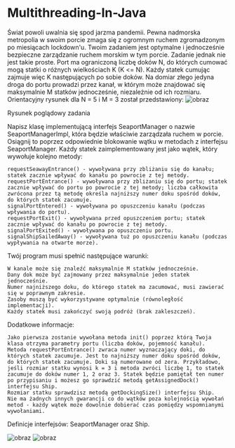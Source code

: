 # Multithreading-In-Java
Świat powoli uwalnia się spod jarzma pandemii. Pewna nadmorska metropolia w swoim porcie zmaga się z ogromnym ruchem zgromadzonym po miesiącach lockdown'u. Twoim zadaniem jest optymalne i jednocześnie bezpieczne zarządzanie ruchem morskim w tym porcie. Zadanie jednak nie jest takie proste. Port ma ograniczoną liczbę doków N, do których cumować mogą statki o różnych wielkościach K (K <= N). Każdy statek cumując zajmuje więc K następujących po sobie doków. Na domiar złego jedyna droga do portu prowadzi przez kanał, w którym może znajdować się maksymalnie M statków jednocześnie, niezależnie od ich rozmiaru. Orientacyjny rysunek dla N = 5 i M = 3 został przedstawiony:
![obraz](https://user-images.githubusercontent.com/97364999/206308353-59088f7b-83a8-4e95-beae-110835831a3c.png)

Rysunek poglądowy zadania

Napisz klasę implementującą interfejs SeaportManager o nazwie SeaportManagerImpl, która będzie właściwie zarządzała ruchem w porcie. Osiągnij to poprzez odpowiednie blokowanie wątku w metodach z interfejsu SeaportManager. Każdy statek zaimplementowany jest jako wątek, który wywołuje kolejno metody:

    requestSeawayEntrance() - wywoływana przy zbliżaniu się do kanału; statek zacznie wpływać do kanału po powrocie z tej metody.
    requestPortEntrance() - wywoływana przy zbliżaniu się do portu; statek zacznie wpływać do portu po powrocie z tej metody; liczba całkowita zwrócona przez tą metodę określa najniższy numer doku spośród doków, do których statek zacumuje.
    signalPortEntered() - wywoływana po opuszczeniu kanału (podczas wpływania do portu).
    requestPortExit() - wywoływana przed opuszczeniem portu; statek zacznie wpływać do kanału po powrocie z tej metody.
    signalPortExited() - wywoływana po opuszczeniu portu.
    signalShipSailedAway() - wywoływana tuż po opuszczeniu kanału (podczas wypływania na otwarte morze).

Twój program musi spełnić następujące warunki:

    W kanale może się znaleźć maksymalnie M statków jednocześnie.
    Dany dok może być zajmowany przez maksymalnie jeden statek jednocześnie.
    Numer najniższego doku, do którego statek ma zacumować, musi zawierać się w poprawnym zakresie.
    Zasoby muszą być wykorzystywane optymalnie (równoległość implementacji).
    Każdy statek musi zakończyć swoją podróż (brak zakleszczeń).

Dodatkowe informacje:

    Jako pierwsza zostanie wywołana metoda init() poprzez którą Twoja klasa otrzyma parametry portu (liczba doków, pojemność kanału).
    Metoda requestPortEntrance() zwraca numer wyznaczający doki, do których statek zacumuje. Jest to najniższy numer doku spośród doków, do których statek zacumuje. Doki są numerowane od zera. Przykładowo, jeśli rozmiar statku wynosi k = 3 i metoda zwróci liczbę 1, to statek zacumuje do doków numer 1, 2 oraz 3. Statek będzie pamiętał ten numer po przypisaniu i możesz go sprawdzić metodą getAssignedDock() interfejsu Ship.
    Rozmiar statku sprawdzisz metodą getDockingSize() interfejsu Ship.
    Nie ma żadnych innych gwarancji co do wątków poza kolejnością wywołań metod - każdy wątek może dowolnie dobierać czas pomiędzy wspomnianymi wywołaniami.

Definicje interfejsów: SeaportManager oraz Ship. 

![obraz](https://user-images.githubusercontent.com/97364999/206308180-92a1792f-3eba-4b76-ba2a-d602a845274b.png)
![obraz](https://user-images.githubusercontent.com/97364999/206308206-c9e58d13-4068-422a-8aaa-a8bb0c2aa3b7.png)

